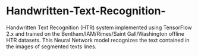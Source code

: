 # Handwritten-Text-Recognition-

Handwritten Text Recognition (HTR) system implemented using TensorFlow 2.x and trained on the Bentham/IAM/Rimes/Saint Gall/Washington offline HTR datasets. This Neural Network model recognizes the text contained in the images of segmented texts lines.
